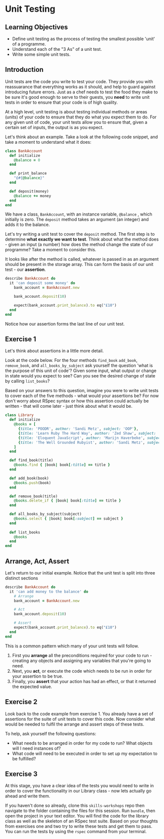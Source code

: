 # Unit Testing

## Learning Objectives
- Define unit testing as the process of testing the smallest possible 'unit' of a programme.
- Understand each of the "3 As" of a unit test.
- Write some simple unit tests.

## Introduction
Unit tests are the code you write to test your code. They provide you with reassuarance that everything works as it should, and help to guard against introducing future errors. Just as a chef needs to test the food they make to be sure it's good enough to serve to their guests, you **need** to write unit tests in order to ensure that your code is of high quality.

At a high level, unit testing is about testing individual methods or areas (units) of your code to ensure that they do what you expect them to do. For any given unit of code, your unit tests allow you to ensure that, given a certain set of inputs, the output is as you expect.

Let's think about an example. Take a look at the following code snippet, and take a moment to understand what it does:

```ruby
class BankAccount
  def initialize
    @balance = 0
  end

  def print_balance
    "£#{@balance}"
  end

  def deposit(money)
    @balance += money
  end
end
```

We have a class, `BankAccount`, with an instance variable, `@balance` , which initially is zero. The `deposit` method takes an argument (an integer) and adds it to the balance.

Let's try writing a unit test to cover the `deposit` method. The first step is to determine **what exactly we want to test**. Think about what the method does - given an input (a number) how does the method change the state of our programme? Take a moment to consider this.

It looks like after the method is called, whatever is passed in as an argument should be present in the storage array. This can form the basis of our unit test - our **assertion**.

```ruby
describe BankAccount do
  it 'can deposit some money' do
    bank_account = BankAccount.new

    bank_account.deposit(10)

    expect(bank_account.print_balance).to eq("£10")
  end
end
```

Notice how our assertion forms the last line of our unit test.

## Exercise 1
Let's think about assertions in a little more detail.

Look at the code below. For the four methods `find_book` `add_book`, `remove_book`, and `all_books_by_subject` ask yourself the question 'what is the purpose of this unit of code'? Given some input, what output or change in state would you expect to see? Can you see the desired change of state by calling `list_books`?

Based on your answers to this question, imagine you were to write unit tests to cover each of the five methods - what would your assertions be? For now don't worry about RSpec syntax or how this assertion could actually be written - that will come later - just think about what it would be.

```ruby
class Library
  def initialize
    @books = [
      {title: 'POODR', author: 'Sandi Metz', subject: 'OOP'},
      {title: 'Learn Ruby The Hard Way', author: 'Zed Shaw', subject: 'Ruby'},
      {title: 'Eloquent JavaScript', author: 'Marijn Haverbeke', subject: 'JS'},
      {title: 'The Well Grounded Rubyist', author: 'Sandi Metz', subject: 'Ruby'},
    ]
  end

  def find_book(title)
    @books.find { |book| book[:title] == title }
  end

  def add_book(book)
    @books.push(book)
  end

  def remove_book(title)
    @books.delete_if { |book| book[:title] == title }
  end

  def all_books_by_subject(subject)
    @books.select { |book| book[:subject] == subject }
  end
  
  def list_books
    @books
  end
end
```

## Arrange, Act, Assert

Let's return to our initial example. Notice that the unit test is split into three distinct sections


```ruby
describe BankAccount do
  it 'can add money to the balance' do
    # Arrange
    bank_account = BankAccount.new

    # Act
    bank_account.deposit(10)

    # Assert
    expect(bank_account.print_balance).to eq("£10")
  end
end
```

This is a common pattern which many of your unit tests will follow.

1. First you **arrange** all the preconditions required for your code to run - creating any objects and assigning any variables that you're going to need.
1. Next, you **act**, or execute the code which needs to be run in order for your assertion to be true.
1. Finally, you **assert** that your action has had an effect, or that it returned the expected value.

## Exercise 2

Look back to the code example from exercise 1. You already have a set of assertions for the suite of unit tests to cover this code. Now consider what would be needed to fulfil the arrange and assert steps of these tests.

To help, ask yourself the following questions:
- What needs to be arranged in order for my code to run? What objects will I need instances of?
- What code will need to be executed in order to set up my expectation to be fulfilled?

## Exercise 3

At this stage, you have a clear idea of the tests you would need to write in order to cover the functionality in our Library class - now lets actually go ahead and write them.

If you haven't done so already, clone this `skills-workshops` repo then navigate to the folder containing the files for this session. Run `bundle`, then open the project in your text editor. You will find the code for the library class as well as the skeleton of an RSpec test suite. Based on your thoughts from exercises one and two try to write these tests and get them to pass. You can run the tests by using the `rspec` command from your terminal.
